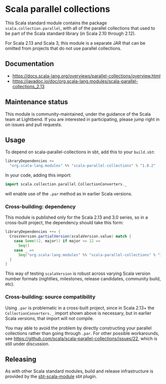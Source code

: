 # Scala parallel collections

This Scala standard module contains the package
`scala.collection.parallel`, with all of the parallel collections that
used to be part of the Scala standard library (in Scala 2.10 through 2.12).

For Scala 2.13 and Scala 3, this module is a separate JAR that can be
omitted from projects that do not use parallel collections.

## Documentation

* https://docs.scala-lang.org/overviews/parallel-collections/overview.html
* https://javadoc.io/doc/org.scala-lang.modules/scala-parallel-collections_2.13

## Maintenance status

This module is community-maintained, under the guidance of the Scala team at Lightbend.  If you are
interested in participating, please jump right in on issues and pull
requests.

## Usage

To depend on scala-parallel-collections in sbt, add this to your `build.sbt`:

```scala
libraryDependencies +=
  "org.scala-lang.modules" %% "scala-parallel-collections" % "1.0.2"
```

In your code, adding this import:

```scala
import scala.collection.parallel.CollectionConverters._
```

will enable use of the `.par` method as in earlier Scala versions.

### Cross-building: dependency

This module is published only for the Scala 2.13 and 3.0 series, so in a
cross-built project, the dependency should take this form:

```scala
libraryDependencies ++= {
  CrossVersion.partialVersion(scalaVersion.value) match {
    case Some((2, major)) if major <= 12 =>
      Seq()
    case _ =>
      Seq("org.scala-lang.modules" %% "scala-parallel-collections" % "1.0.2")
  }
}
```

This way of testing `scalaVersion` is robust across varying Scala
version number formats (nightlies, milestones, release candidates,
community build, etc).

### Cross-building: source compatibility

Using `.par` is problematic in a cross-built project, since in Scala
2.13+ the `CollectionConverters._` import shown above is necessary, but
in earlier Scala versions, that import will not compile.

You may able to avoid the problem by directly constructing your
parallel collections rather than going through `.par`.  For other
possible workarounds, see
https://github.com/scala/scala-parallel-collections/issues/22,
which is still under discussion.

## Releasing

As with other Scala standard modules, build and release infrastructure
is provided by the
[sbt-scala-module](https://github.com/scala/sbt-scala-module/) sbt
plugin.

